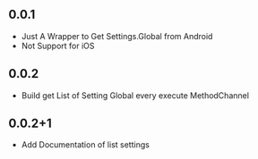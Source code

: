 ## 0.0.1

* Just A Wrapper to Get Settings.Global from Android
* Not Support for iOS

## 0.0.2

* Build get List of Setting Global every execute MethodChannel

## 0.0.2+1

* Add Documentation of list settings